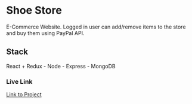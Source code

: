 # Shoe Store
E-Commerce Website. Logged in user can add/remove items to the store and buy them using PayPal API.

## Stack 
React + Redux - Node - Express - MongoDB 

### Live Link
[Link to Project](https://calm-eyrie-12447.herokuapp.com/)
